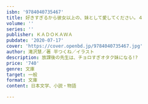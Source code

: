 ```yaml
---
isbn: '9784040735467'
title: 好きすぎるから彼女以上の、妹として愛してください。４
volume: ''
series: ''
publisher: ＫＡＤＯＫＡＷＡ
pubdate: '2020-07-17'
cover: 'https://cover.openbd.jp/9784040735467.jpg'
author: 滝沢慧／著 平つくね／イラスト
description: 放課後の先生は、チョロすぎオタク妹になる!?
price: '740'
genre: 文庫
target: 一般
format: 文庫
content: 日本文学、小説・物語

---
```

